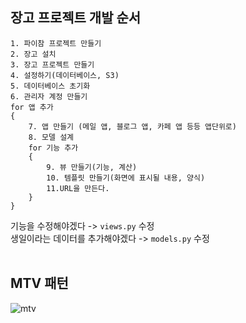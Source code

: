 ## 장고 프로젝트 개발 순서

```
1. 파이참 프로젝트 만들기
2. 장고 설치
3. 장고 프로젝트 만들기
4. 설정하기(데이터베이스, S3)
5. 데이터베이스 초기화
6. 관리자 계정 만들기
for 앱 추가
{
    7. 앱 만들기 (메일 앱, 블로그 앱, 카페 앱 등등 앱단위로)
    8. 모델 설계
    for 기능 추가
    {
        9. 뷰 만들기(기능, 계산)
        10. 템플릿 만들기(화면에 표시될 내용, 양식)
        11.URL을 만든다.
    }
}
```

기능을 수정해야겠다 -> `views.py` 수정  
생일이라는 데이터를 추가해야겠다 -> `models.py` 수정
<br><br>

## MTV 패턴
![mtv](https://user-images.githubusercontent.com/52988414/88481435-77318700-cf96-11ea-9789-b73f46f99263.png)
